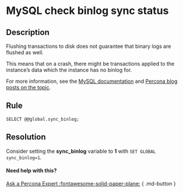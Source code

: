 # MySQL check binlog sync status

## Description
Flushing transactions to disk does not guarantee that binary logs are flushed as well. 

This means that on a crash, there might be transactions applied to the instance’s data which the instance has no binlog for.

For more information, see the [MySQL documentation](https://dev.mysql.com/doc/refman/5.7/en/replication-options-binary-log.html#sysvar_sync_binlog)
and [Percona blog posts on the topic](https://www.percona.com/blog/2018/05/04/how-binary-logs-and-filesystems-affect-mysql-performance/).

## Rule
`SELECT @@global.sync_binlog;`

## Resolution
Consider setting the **sync_binlog** variable to **1** with `SET GLOBAL sync_binlog=1`.

#### Need help with this?

[Ask a Percona Expert :fontawesome-solid-paper-plane:](https://www.percona.com/about-percona/contact) { .md-button }